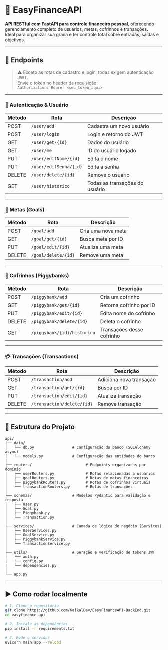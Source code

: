 # 💸 EasyFinanceAPI

**API RESTful com FastAPI para controle financeiro pessoal**, oferecendo gerenciamento completo de usuários, metas, cofrinhos e transações.  
Ideal para organizar sua grana e ter controle total sobre entradas, saídas e objetivos.

---

## 🚀 Endpoints

> ⚠️ Exceto as rotas de cadastro e login, todas exigem autenticação JWT.  
> Envie o token no header da requisição:  
> `Authorization: Bearer <seu_token_aqui>`

---

### 🔐 Autenticação & Usuário

| Método | Rota                  | Descrição                        |
|--------|-----------------------|----------------------------------|
| POST   | `/user/add`           | Cadastra um novo usuário         |
| POST   | `/user/login`         | Login e retorno do JWT           |
| GET    | `/user/get/{id}`      | Dados do usuário                 |
| GET    | `/user/me`            | ID do usuário logado             |
| PUT    | `/user/editNome/{id}` | Edita o nome                     |
| PUT    | `/user/editSenha/{id}`| Edita a senha                    |
| DELETE | `/user/delete/{id}`   | Remove o usuário                 |
| GET    | `/user/historico`     | Todas as transações do usuário   |

---

### 🎯 Metas (Goals)

| Método | Rota                | Descrição               |
|--------|---------------------|-------------------------|
| POST   | `/goal/add`         | Cria uma nova meta      |
| GET    | `/goal/get/{id}`    | Busca meta por ID       |
| PUT    | `/goal/edit/{id}`   | Atualiza uma meta       |
| DELETE | `/goal/delete/{id}` | Remove uma meta         |

---

### 🐖 Cofrinhos (Piggybanks)

| Método | Rota                        | Descrição                    |
|--------|-----------------------------|------------------------------|
| POST   | `/piggybank/add`            | Cria um cofrinho             |
| GET    | `/piggybank/get/{id}`       | Retorna cofrinho por ID      |
| PUT    | `/piggybank/edit/{id}`      | Edita nome do cofrinho       |
| DELETE | `/piggybank/delete/{id}`    | Deleta o cofrinho            |
| GET    | `/piggybank/{id}/historico` | Transações desse cofrinho    |

---

### 💳 Transações (Transactions)

| Método | Rota                       | Descrição               |
|--------|----------------------------|-------------------------|
| POST   | `/transaction/add`         | Adiciona nova transação |
| GET    | `/transaction/get/{id}`    | Busca por ID            |
| PUT    | `/transaction/edit/{id}`   | Atualiza transação      |
| DELETE | `/transaction/delete/{id}` | Remove transação        |

---

## 📁 Estrutura do Projeto
```
api/
├── data/
│   └── db.py                 # Configuração do banco (SQLAlchemy async)
│   └── models.py             # Configuração das entidades do banco
|
├── routers/                        # Endpoints organizados por domínio
│   ├── userRouters.py              # Rotas relacionadas a usuários
│   ├── goalRouters.py              # Rotas de metas financeiras
│   ├── piggybankRouters.py         # Rotas de cofrinhos virtuais
│   └── transactionRouters.py       # Rotas de transações
│
├── schemas/                  # Modelos Pydantic para validação e resposta
│   ├── User.py
│   ├── Goal.py
│   ├── Piggybank.py
│   └── Transaction.py
│
├── services/                 # Camada de lógica de negócio (Services)
│   ├── UserServices.py
│   ├── GoalService.py
│   ├── PiggybankService.py
│   └── TransactionService.py
│
├── utils/                    # Geração e verificação de tokens JWT
│   └── auth.py
|   └── config.py
|   └── dependencies.py
│
└── app.py

```



---

## ▶️ Como rodar localmente

```bash
# 1. Clone o repositório
git clone https://github.com/KaikalDev/EasyFinanceAPI-BackEnd.git
cd easyfinance-api

# 2. Instale as dependências
pip install -r requirements.txt

# 3. Rode o servidor
uvicorn main:app --reload


